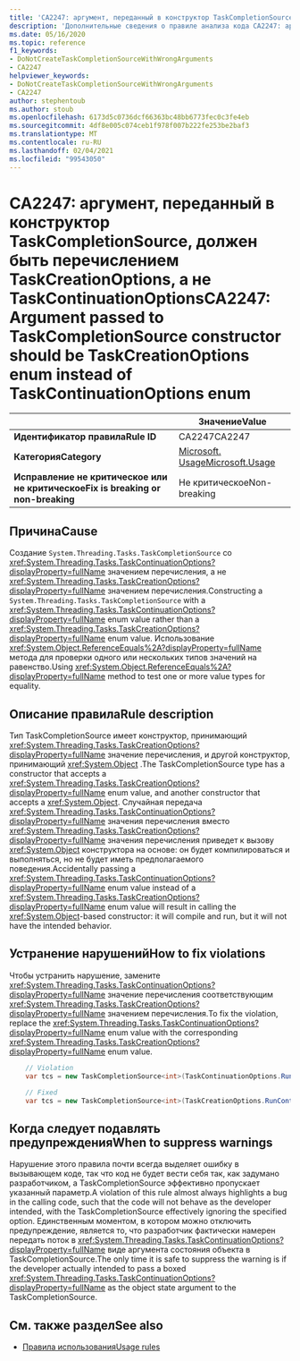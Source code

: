 ```yaml
---
title: 'CA2247: аргумент, переданный в конструктор TaskCompletionSource, должен быть TaskCreationOptions enum вместо TaskContinuationOptions Enum (анализ кода)'
description: 'Дополнительные сведения о правиле анализа кода CA2247: аргумент, переданный в конструктор TaskCompletionSource, должен быть TaskCreationOptions enum вместо TaskContinuationOptions Enum'
ms.date: 05/16/2020
ms.topic: reference
f1_keywords:
- DoNotCreateTaskCompletionSourceWithWrongArguments
- CA2247
helpviewer_keywords:
- DoNotCreateTaskCompletionSourceWithWrongArguments
- CA2247
author: stephentoub
ms.author: stoub
ms.openlocfilehash: 6173d5c0736dcf66363bc48bb6773fec0c3fe4eb
ms.sourcegitcommit: 4df8e005c074ceb1f978f007b222fe253be2baf3
ms.translationtype: MT
ms.contentlocale: ru-RU
ms.lasthandoff: 02/04/2021
ms.locfileid: "99543050"
---
```

# <a name="ca2247-argument-passed-to-taskcompletionsource-constructor-should-be-taskcreationoptions-enum-instead-of-taskcontinuationoptions-enum"></a><span data-ttu-id="fcdba-103">CA2247: аргумент, переданный в конструктор TaskCompletionSource, должен быть перечислением TaskCreationOptions, а не TaskContinuationOptions</span><span class="sxs-lookup"><span data-stu-id="fcdba-103">CA2247: Argument passed to TaskCompletionSource constructor should be TaskCreationOptions enum instead of TaskContinuationOptions enum</span></span>

| | <span data-ttu-id="fcdba-104">Значение</span><span class="sxs-lookup"><span data-stu-id="fcdba-104">Value</span></span> |
|-|-|
| <span data-ttu-id="fcdba-105">**Идентификатор правила**</span><span class="sxs-lookup"><span data-stu-id="fcdba-105">**Rule ID**</span></span> |<span data-ttu-id="fcdba-106">CA2247</span><span class="sxs-lookup"><span data-stu-id="fcdba-106">CA2247</span></span>|
| <span data-ttu-id="fcdba-107">**Категория**</span><span class="sxs-lookup"><span data-stu-id="fcdba-107">**Category**</span></span> |[<span data-ttu-id="fcdba-108">Microsoft. Usage</span><span class="sxs-lookup"><span data-stu-id="fcdba-108">Microsoft.Usage</span></span>](usage-warnings.md)|
| <span data-ttu-id="fcdba-109">**Исправление не критическое или не критическое**</span><span class="sxs-lookup"><span data-stu-id="fcdba-109">**Fix is breaking or non-breaking**</span></span> |<span data-ttu-id="fcdba-110">Не критическое</span><span class="sxs-lookup"><span data-stu-id="fcdba-110">Non-breaking</span></span>|

## <a name="cause"></a><span data-ttu-id="fcdba-111">Причина</span><span class="sxs-lookup"><span data-stu-id="fcdba-111">Cause</span></span>

<span data-ttu-id="fcdba-112">Создание `System.Threading.Tasks.TaskCompletionSource` со <xref:System.Threading.Tasks.TaskContinuationOptions?displayProperty=fullName> значением перечисления, а не <xref:System.Threading.Tasks.TaskCreationOptions?displayProperty=fullName> значением перечисления.</span><span class="sxs-lookup"><span data-stu-id="fcdba-112">Constructing a `System.Threading.Tasks.TaskCompletionSource` with a <xref:System.Threading.Tasks.TaskContinuationOptions?displayProperty=fullName> enum value rather than a <xref:System.Threading.Tasks.TaskCreationOptions?displayProperty=fullName> enum value.</span></span>
<span data-ttu-id="fcdba-113">Использование <xref:System.Object.ReferenceEquals%2A?displayProperty=fullName> метода для проверки одного или нескольких типов значений на равенство.</span><span class="sxs-lookup"><span data-stu-id="fcdba-113">Using <xref:System.Object.ReferenceEquals%2A?displayProperty=fullName> method to test one or more value types for equality.</span></span>

## <a name="rule-description"></a><span data-ttu-id="fcdba-114">Описание правила</span><span class="sxs-lookup"><span data-stu-id="fcdba-114">Rule description</span></span>

<span data-ttu-id="fcdba-115">Тип TaskCompletionSource имеет конструктор, принимающий <xref:System.Threading.Tasks.TaskCreationOptions?displayProperty=fullName> значение перечисления, и другой конструктор, принимающий <xref:System.Object> .</span><span class="sxs-lookup"><span data-stu-id="fcdba-115">The TaskCompletionSource type has a constructor that accepts a <xref:System.Threading.Tasks.TaskCreationOptions?displayProperty=fullName> enum value, and another constructor that accepts a <xref:System.Object>.</span></span>  <span data-ttu-id="fcdba-116">Случайная передача <xref:System.Threading.Tasks.TaskContinuationOptions?displayProperty=fullName> значения перечисления вместо <xref:System.Threading.Tasks.TaskCreationOptions?displayProperty=fullName> значения перечисления приведет к вызову <xref:System.Object> конструктора на основе: он будет компилироваться и выполняться, но не будет иметь предполагаемого поведения.</span><span class="sxs-lookup"><span data-stu-id="fcdba-116">Accidentally passing a <xref:System.Threading.Tasks.TaskContinuationOptions?displayProperty=fullName> enum value instead of a <xref:System.Threading.Tasks.TaskCreationOptions?displayProperty=fullName> enum value will result in calling the <xref:System.Object>-based constructor: it will compile and run, but it will not have the intended behavior.</span></span>

## <a name="how-to-fix-violations"></a><span data-ttu-id="fcdba-117">Устранение нарушений</span><span class="sxs-lookup"><span data-stu-id="fcdba-117">How to fix violations</span></span>

<span data-ttu-id="fcdba-118">Чтобы устранить нарушение, замените <xref:System.Threading.Tasks.TaskContinuationOptions?displayProperty=fullName> значение перечисления соответствующим <xref:System.Threading.Tasks.TaskCreationOptions?displayProperty=fullName> значением перечисления.</span><span class="sxs-lookup"><span data-stu-id="fcdba-118">To fix the violation, replace the <xref:System.Threading.Tasks.TaskContinuationOptions?displayProperty=fullName> enum value with the corresponding <xref:System.Threading.Tasks.TaskCreationOptions?displayProperty=fullName> enum value.</span></span>

```csharp
    // Violation
    var tcs = new TaskCompletionSource<int>(TaskContinuationOptions.RunContinuationsAsynchronously);

    // Fixed
    var tcs = new TaskCompletionSource<int>(TaskCreationOptions.RunContinuationsAsynchronously);
```

## <a name="when-to-suppress-warnings"></a><span data-ttu-id="fcdba-119">Когда следует подавлять предупреждения</span><span class="sxs-lookup"><span data-stu-id="fcdba-119">When to suppress warnings</span></span>

<span data-ttu-id="fcdba-120">Нарушение этого правила почти всегда выделяет ошибку в вызывающем коде, так что код не будет вести себя так, как задумано разработчиком, а TaskCompletionSource эффективно пропускает указанный параметр.</span><span class="sxs-lookup"><span data-stu-id="fcdba-120">A violation of this rule almost always highlights a bug in the calling code, such that the code will not behave as the developer intended, with the TaskCompletionSource effectively ignoring the specified option.</span></span>  <span data-ttu-id="fcdba-121">Единственным моментом, в котором можно отключить предупреждение, является то, что разработчик фактически намерен передать поток в <xref:System.Threading.Tasks.TaskContinuationOptions?displayProperty=fullName> виде аргумента состояния объекта в TaskCompletionSource.</span><span class="sxs-lookup"><span data-stu-id="fcdba-121">The only time it is safe to suppress the warning is if the developer actually intended to pass a boxed <xref:System.Threading.Tasks.TaskContinuationOptions?displayProperty=fullName> as the object state argument to the TaskCompletionSource.</span></span>

## <a name="see-also"></a><span data-ttu-id="fcdba-122">См. также раздел</span><span class="sxs-lookup"><span data-stu-id="fcdba-122">See also</span></span>

- [<span data-ttu-id="fcdba-123">Правила использования</span><span class="sxs-lookup"><span data-stu-id="fcdba-123">Usage rules</span></span>](usage-warnings.md)
